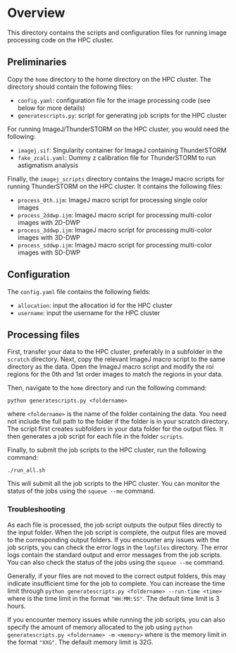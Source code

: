 # Overview
This directory contains the scripts and configuration files for running image processing code on the HPC cluster.

## Preliminaries
Copy the `home` directory to the home directory on the HPC cluster. The directory should contain the following files:
- `config.yaml`: configuration file for the image processing code (see below for more details) 
- `generatescripts.py`: script for generating job scripts for the HPC cluster

For running ImageJ/ThunderSTORM on the HPC cluster, you would need the following:
- `imagej.sif`: Singularity container for ImageJ containing ThunderSTORM
- `fake_zcali.yaml`: Dummy z calibration file for ThunderSTORM to run astigmatism analysis

Finally, the `imagej_scripts` directory contains the ImageJ macro scripts for running ThunderSTORM on the HPC cluster. It contains the following files:
- `process_0th.ijm`: ImageJ macro script for processing single color images
- `process_2ddwp.ijm`: ImageJ macro script for processing multi-color images with 2D-DWP
- `process_3ddwp.ijm`: ImageJ macro script for processing multi-color images with 3D-DWP
- `process_sddwp.ijm`: ImageJ macro script for processing multi-color images with SD-DWP

## Configuration
The `config.yaml` file contains the following fields:
- `allocation`: input the allocation id for the HPC cluster
- `username`: input the username for the HPC cluster

## Processing files
First, transfer your data to the HPC cluster, preferably in a subfolder in the `scratch` directory. Next, copy the relevant ImageJ macro script to the same directory as the data. Open the ImageJ macro script and modify the roi regions for the 0th and 1st order images to match the regions in your data.

Then, navigate to the `home` directory and run the following command:
```
python generatescripts.py <foldername>
```
where `<foldername>` is the name of the folder containing the data. You need not include the full path to the folder if the folder is in your scratch directory. The script first creates subfolders in your data folder for the output files. It then generates a job script for each file in the folder `scripts`. 

Finally, to submit the job scripts to the HPC cluster, run the following command:
```
./run_all.sh
```
This will submit all the job scripts to the HPC cluster. You can monitor the status of the jobs using the `squeue --me` command.

### Troubleshooting
As each file is processed, the job script outputs the output files directly to the input folder. When the job script is complete, the output files are moved to the corresponding output folders. If you encounter any issues with the job scripts, you can check the error logs in the `logfiles` directory. The error logs contain the standard output and error messages from the job scripts. You can also check the status of the jobs using the `squeue --me` command.

Generally, if your files are not moved to the correct output folders, this may indicate insufficient time for the job to complete. You can increase the time limit through `python generatescripts.py <foldername> --run-time <time>` where <time> is the time limit in the format `"HH:MM:SS"`. The default time limit is 3 hours.

If you encounter memory issues while running the job scripts, you can also specify the amount of memory allocated to the job using `python generatescripts.py <foldername> -m <memory>` where <memory> is the memory limit in the format `"XXG"`. The default memory limit is 32G.
